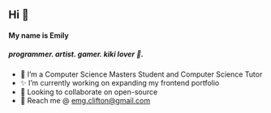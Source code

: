 ## Hi 👋

#### My name is Emily
##### programmer. artist. gamer. kiki lover :tiger:.

- 🔭 I’m a Computer Science Masters Student and Computer Science Tutor
- ✨ I’m currently working on expanding my frontend portfolio
- 👯 Looking to collaborate on open-source
- 🌱 Reach me @ emg.clifton@gmail.com

<!--
**emilyclifton/emilyclifton** is a ✨ _special_ ✨ repository because its `README.md` (this file) appears on your GitHub profile.

Here are some ideas to get you started:

- 🤔 I’m looking for help with ...
- 💬 Ask me about ...
- 📫 How to reach me: ...
- 😄 Pronouns: ...
- ⚡ Fun fact: ...
-->
